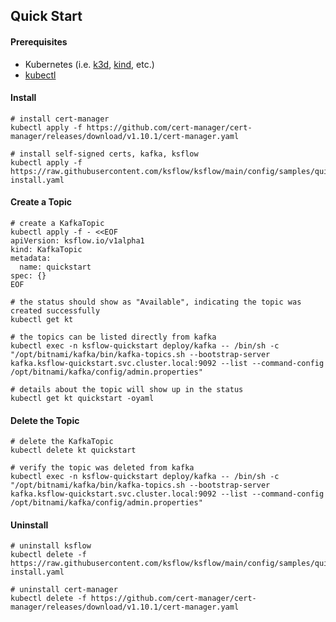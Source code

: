 ## Quick Start

#### Prerequisites
* Kubernetes (i.e. [k3d](https://k3d.io/v5.4.6/#installation), [kind](https://kind.sigs.k8s.io/docs/user/quick-start/#installation), etc.)
* [kubectl](https://kubernetes.io/docs/tasks/tools/#kubectl)

#### Install
```shell
# install cert-manager
kubectl apply -f https://github.com/cert-manager/cert-manager/releases/download/v1.10.1/cert-manager.yaml

# install self-signed certs, kafka, ksflow
kubectl apply -f https://raw.githubusercontent.com/ksflow/ksflow/main/config/samples/quickstart-install.yaml
```

#### Create a Topic
```shell
# create a KafkaTopic
kubectl apply -f - <<EOF
apiVersion: ksflow.io/v1alpha1
kind: KafkaTopic
metadata:
  name: quickstart
spec: {}
EOF

# the status should show as "Available", indicating the topic was created successfully
kubectl get kt

# the topics can be listed directly from kafka
kubectl exec -n ksflow-quickstart deploy/kafka -- /bin/sh -c "/opt/bitnami/kafka/bin/kafka-topics.sh --bootstrap-server kafka.ksflow-quickstart.svc.cluster.local:9092 --list --command-config /opt/bitnami/kafka/config/admin.properties"

# details about the topic will show up in the status
kubectl get kt quickstart -oyaml
```

#### Delete the Topic
```shell
# delete the KafkaTopic
kubectl delete kt quickstart

# verify the topic was deleted from kafka
kubectl exec -n ksflow-quickstart deploy/kafka -- /bin/sh -c "/opt/bitnami/kafka/bin/kafka-topics.sh --bootstrap-server kafka.ksflow-quickstart.svc.cluster.local:9092 --list --command-config /opt/bitnami/kafka/config/admin.properties"
```

#### Uninstall
```shell
# uninstall ksflow
kubectl delete -f https://raw.githubusercontent.com/ksflow/ksflow/main/config/samples/quickstart-install.yaml

# uninstall cert-manager
kubectl delete -f https://github.com/cert-manager/cert-manager/releases/download/v1.10.1/cert-manager.yaml
```
